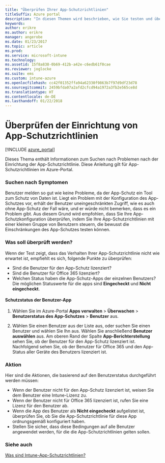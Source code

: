 ```yaml
---
title: "Überprüfen Ihrer App-Schutzrichtlinien"
titleSuffix: Azure portal
description: "In diesen Themen wird beschrieben, wie Sie testen und überprüfen können, ob Ihre App-Schutzrichtlinie ordnungsgemäß eingerichtet wurde und wie erwartet funktioniert.\""
keywords: 
author: erikre
ms.author: erikre
manager: angerobe
ms.date: 01/23/2017
ms.topic: article
ms.prod: 
ms.service: microsoft-intune
ms.technology: 
ms.assetid: 15f8a838-0b69-412b-a42e-c6edb61f0cae
ms.reviewer: joglocke
ms.suite: ems
ms.custom: intune-azure
ms.openlocfilehash: cc42f01352ffa94a62330f9863b7f97d9df23d78
ms.sourcegitcommit: 2459bfda07a2afd2cfcd94a1972a3fb2e565ce8d
ms.translationtype: HT
ms.contentlocale: de-DE
ms.lasthandoff: 01/22/2018
---
```

# <a name="how-to-validate-your-app-protection-policy-setup"></a>Überprüfen der Einrichtung von App-Schutzrichtlinien

[!INCLUDE [azure_portal](./includes/azure_portal.md)]

Dieses Thema enthält Informationen zum Suchen nach Problemen nach der Einrichtung der App-Schutzrichtlinie. Diese Anleitung gilt für App-Schutzrichtlinien im Azure-Portal.

### <a name="checking-for-symptoms"></a>Suchen nach Symptomen
Benutzer melden so gut wie keine Probleme, da der App-Schutz ein Tool zum Schutz von Daten ist. Liegt ein Problem mit der Konfiguration des App-Schutzes vor, erhält der Benutzer uneingeschränkten Zugriff, wie es auch ohne App-Schutz der Fall wäre, und er würde nicht bemerken, dass es ein Problem gibt. Aus diesem Grund wird empfohlen, dass Sie Ihre App-Schutzkonfiguration überprüfen, indem Sie Ihre App-Schutzrichtlinien mit einer kleinen Gruppe von Benutzern steuern, die bewusst die Einschränkungen des App-Schutzes testen können.


### <a name="what-to-check"></a>Was soll überprüft werden?

Wenn der Test zeigt, dass das Verhalten Ihrer App-Schutzrichtlinie nicht wie erwartet ist, empfiehlt es sich, folgende Punkte zu überprüfen:

- Sind die Benutzer für den App-Schutz lizenziert?
- Sind die Benutzer für Office 365 lizenziert?
- Welchen Status haben die App-Schutz-Apps der einzelnen Benutzers? Die möglichen Statuswerte für die apps sind **Eingecheckt** und **Nicht eingecheckt**.

#### <a name="user-app-protection-status"></a>Schutzstatus der Benutzer-App
1. Wählen Sie im Azure-Portal **Apps verwalten** > **Überwachen** >  **Benutzerstatus des App-Schutzes** > **Benutzer** aus.

2. Wählen Sie einen Benutzer aus der Liste aus, oder suchen Sie einen Benutzer und wählen Sie Ihn aus. Wählen Sie anschließend **Benutzer auswählen** aus. Am oberen Rand der Spalte **App-Berichterstellung** sehen Sie, ob der Benutzer für den App-Schutz lizenziert ist. Nachfolgend sehen Sie, ob der Benutzer für Office 365 und den App-Status aller Geräte des Benutzers lizenziert ist.



### <a name="what-to-do"></a>Aktion
Hier sind die Aktionen, die basierend auf den Benutzerstatus durchgeführt werden müssen:

- Wenn der Benutzer nicht für den App-Schutz lizenziert ist, weisen Sie dem Benutzer eine Intune-Lizenz zu.
- Wenn der Benutzer nicht für Office 365 lizenziert ist, rufen Sie eine Lizenz für den Benutzer ab.
- Wenn die App des Benutzer als **Nicht eingecheckt** aufgelistet ist, überprüfen Sie, ob Sie die App-Schutzrichtlinie für diese App ordnungsgemäß konfiguriert haben.
- Stellen Sie sicher, dass diese Bedingungen auf alle Benutzer angewendet werden, für die die App-Schutzrichtlinien gelten sollen.

### <a name="see-also"></a>Siehe auch

[Was sind Intune-App-Schutzrichtlinien?](app-protection-policies.md)
